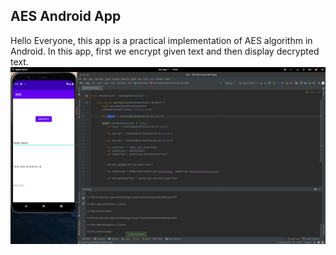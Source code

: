 ## AES Android App
Hello Everyone, this app is a practical implementation of AES algorithm in Android.
In this app, first we encrypt given text and then display decrypted text.
![alt Text](https://github.com/Harsh3305/AES-Android-App/blob/master/images/image.png)
